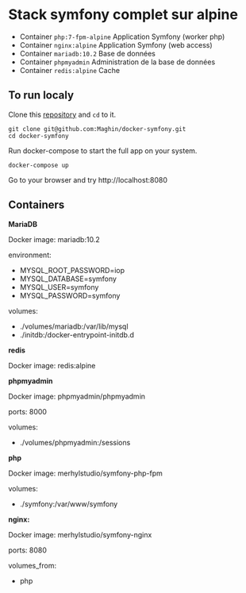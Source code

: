 # Stack symfony complet sur alpine

- Container `php:7-fpm-alpine` Application Symfony (worker php)
- Container `nginx:alpine` Application Symfony (web access)
- Container `mariadb:10.2` Base de données
- Container `phpmyadmin` Administration de la base de données
- Container `redis:alpine` Cache

## To run localy

Clone this [repository](https://github.com/Maghin/docker-symfony/) and `cd` to it.

    git clone git@github.com:Maghin/docker-symfony.git
    cd docker-symfony

Run docker-compose to start the full app on your system.

    docker-compose up

Go to your browser and try http://localhost:8080

## Containers

**MariaDB**

Docker image: mariadb:10.2

environment:
- MYSQL_ROOT_PASSWORD=iop
- MYSQL_DATABASE=symfony
- MYSQL_USER=symfony
- MYSQL_PASSWORD=symfony

volumes:
- ./volumes/mariadb:/var/lib/mysql
- ./initdb:/docker-entrypoint-initdb.d

**redis**

Docker image: redis:alpine

**phpmyadmin**

Docker image: phpmyadmin/phpmyadmin

ports: 8000

volumes:
- ./volumes/phpmyadmin:/sessions

**php**

Docker image: merhylstudio/symfony-php-fpm

volumes:
- ./symfony:/var/www/symfony

**nginx:**

Docker image: merhylstudio/symfony-nginx

ports: 8080

volumes_from:
- php
